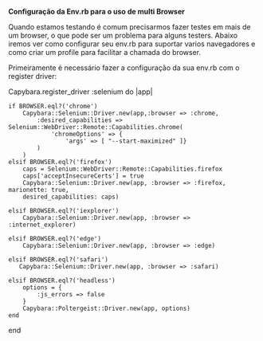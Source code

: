<strong>Configuração da Env.rb para o uso de multi Browser </strong>

Quando estamos testando é comum precisarmos fazer testes em mais de um browser, o que pode ser um problema para alguns testers. Abaixo iremos ver como configurar seu env.rb para suportar varios navegadores e como criar um profile para facilitar a chamada do browser.</p>

Primeiramente é necessário fazer a configuração da sua env.rb com o register driver: </p>

Capybara.register_driver :selenium do |app|
 
    if BROWSER.eql?('chrome')
        Capybara::Selenium::Driver.new(app,:browser => :chrome,
            :desired_capabilities => Selenium::WebDriver::Remote::Capabilities.chrome(
                'chromeOptions' => {
                    'args' => [ "--start-maximized" ]}
            )
        )
    elsif BROWSER.eql?('firefox')
        caps = Selenium::WebDriver::Remote::Capabilities.firefox
        caps['acceptInsecureCerts'] = true
        Capybara::Selenium::Driver.new(app, :browser => :firefox, marionette: true,
        desired_capabilities: caps)

    elsif BROWSER.eql?('iexplorer')
        Capybara::Selenium::Driver.new(app, :browser => :internet_explorer)

    elsif BROWSER.eql?('edge')
        Capybara::Selenium::Driver.new(app, :browser => :edge)

    elsif BROWSER.eql?('safari')
       Capybara::Selenium::Driver.new(app, :browser => :safari)

    elsif BROWSER.eql?('headless')
        options = {
            :js_errors => false
        }
        Capybara::Poltergeist::Driver.new(app, options)
    end
end
